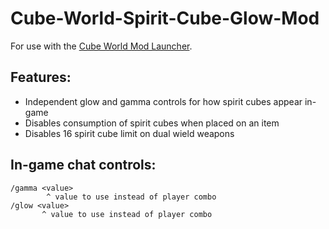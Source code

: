 # Cube-World-Spirit-Cube-Glow-Mod

For use with the [Cube World Mod Launcher](https://github.com/ChrisMiuchiz/Cube-World-Mod-Launcher/releases/tag/v1.5). 

## Features:

- Independent glow and gamma controls for how spirit cubes appear in-game
- Disables consumption of spirit cubes when placed on an item
- Disables 16 spirit cube limit on dual wield weapons

## In-game chat controls:
```
/gamma <value>
        ^ value to use instead of player combo
/glow <value>
       ^ value to use instead of player combo
```
